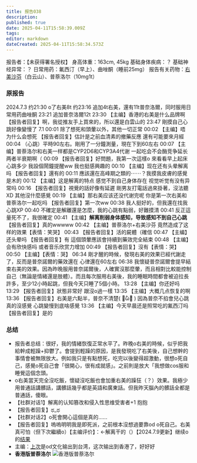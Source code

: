 ```yaml
---
title: 报告038
description: 
published: true
date: 2025-04-11T15:58:39.009Z
tags: 
editor: markdown
dateCreated: 2025-04-11T15:58:34.573Z
---
```


﻿报告者：【未获得署名授权】
身高体重：163cm, 45kg
基础身体疾病：？
基础神经异常：？
日常用药：氟西汀（早上）、曲唑酮（睡前25mg）
报告有关药物：[右美沙芬](/DXM/)（白云山）、普萘洛尔（10mg1t）

### 原报告
2024.7.3
约21:30 o了右美8t
约23:16 追加4t右美，還有11t普奈洛爾，同时服用日常用药曲唑酮
23:21 追加普奈洛爾12t
23:30 【主编】香港的右美是什么品牌啊 【报告者回复】啊，我從推友手上買來的，所以還是白雲山的
23:47 剛摸自己心跳好像變慢了
7.1 00:01 除了想死和頭暈以外，其他一切正常
00:02 【主编】唔 为什么会想死 【报告者回复】估計是之前血清素的撤藥反應 還有可能要來月經
00:04 （心跳）平時90左右。剛用了一分鐘測量，現在下到60左右
00:07 【主编】普萘洛尔和右美一样都是CYP2D6和CYP3A4代谢 一起吃会不会酶竞争延长两者半衰期啊（
00:09 【报告者回复】好問題，我第一次這樣o 來看看早上起床心跳多少 我設個鬧鐘提醒ww 我也挺感興趣的
00:10 【主编】现在还有头晕解离吗 【报告者回复】還有的
00:11 應該還在高峰期之類的⋯⋯？我摸我皮膚的感覺是木的
00:12 【主编】这是解离的特点 感觉不到自己身体存在 视觉听觉有没有异常吗
00:16 【报告者回复】視覺的話好像有延遲 剛男友打電話過來掛著，沒法聽XD 其他沒什麼感覺
00:19 【主编】那右美应该还没代谢完呢 你是第一次右美和普萘洛尔一起吃吗 【报告者回复】第一次ww
00:38 我人挺好的，但我還在找我心跳XP
00:40 不確定是解離還是怎麼，我的心跳有點弱，好難摸清
00:41 反正這量死不了，我很確定
00:41 【主编】**解离削弱身体感知，导致感知不到自己心跳** 【报告者回复】真的wwwww
00:42 【主编】普萘洛尔+右美沙芬 竟然造成了这样的效果【表情：笑哭】
00:43 【报告者回复】活的屍體（確信
00:47 【主编】还头晕吗 【报告者回复】有 這個頭暈應該會持續到藥效完全結束
00:48 【主编】会有欣快感吗 或者音乐欣赏力增加
00:49 【报告者回复】沒有【表情：哭】
00:50 【主编】【表情：哭】
06:34 剛才醒的時候，發現右美的效果已經代謝走了，反而是普奈諾爾的藥效還在 心律還在60左右
06:38 我懷疑普奈諾爾會提早結束右美的效果。因為昨晚服用普奈諾爾後，人確實沒那麼暈，而且相對比較能控制自己（無論是情緒還是肢體）。而且每次服用右美後，我的睡眠時間都會被迫拉長許多，至少12小時起跳，但我今天只睡了5個小時。
13:28 【主编】你还好吗
13:29 【报告者回复】狀態非常好 跟沒o過一樣
13:35 【主编】大概几点恢复的啊
13:36 【报告者回复】右美是六點半，普奈不清楚( ･᷄ὢ･᷅ ) 因為普奈不掐會兒心跳真的沒感覺 心跳變慢到底啥感覺
13:36 【主编】今天早晨还是照常吃的氟西汀吗 【报告者回复】是的

### 总结
- 报告者总结：很好，我的情緒恢復正常水平了。昨晚o右美的時候，似乎把我給幹成輕躁+抑鬱了。會提到輕躁的原因，是我發現吃了右美後，自己想幹的事情會被無限放大。例如我只是有點想死，吃完以後變得超激動，很想o死自己，感覺o死自己會「很開心，很有成就感」。之前則是放大「我想做cos服和睡覺這個念頭。
- o右美當天完全沒吃飯，懷疑沒吃飯也會加重右美的躁狂（？）效果。我極少用普通話講髒話，講髒話幾乎都是英語和廣東話。但我昨天腦內的髒話全都是普通話，傻眼。
- 【社群对话1】解离的认知篡改和侵入性思维受害者+1 抱抱
- 【报告者回复】ಥ_ಥ
- 【社群对话2】o死會開心這個是真的......
- 【报告者回复】嗚嗚明明我是即死派，之前根本沒想過要靠od o死自己。右美真可怕（但下次繼續o）【主编评价】：←解离干的（）【2024.7.9更新】继续o的[结果](/report/RP045/)
- 主编：[上次](/report/RP032/)是od文化输出到台湾，这次输出到香港了，好好好
- **香港版普萘洛尔** ![香港版普萘洛尔](./imgs/香港版普萘洛尔.jpg)
